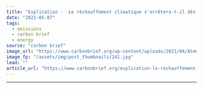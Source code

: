 ```yaml
---
title: "Explication -  Le réchauffement climatique s'arrêtera-t-il dès que les émissions nettes seront nulles?"
date: "2021-05-07"
tags: 
  - emissions
  - carbon brief
  - energy
source: "carbon brief"
image_url: "https://www.carbonbrief.org/wp-content/uploads/2021/04/Atmosphere-with-clouds-and-rainbow-edited-107x71.jpg"
image_fp: "/assets/img/post_thumbnails/241.jpg"
lead: ""
article_url: "https://www.carbonbrief.org/explication-le-rechauffement-climatique-sarretera-t-il-des-que-les-emissions-nettes-seront-nulles"
---
```


---
